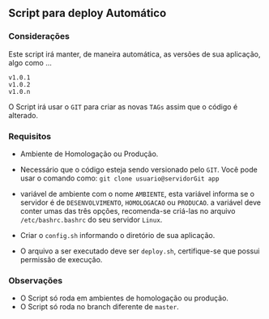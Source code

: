 ## Script para deploy Automático

### Considerações
Este script irá manter, de maneira automática, as versões de sua aplicação, algo como ...
```
v1.0.1
v1.0.2
v1.0.n
```

O Script irá usar o `GIT` para criar as novas `TAGs` assim que o código é alterado.

### Requisitos
* Ambiente de Homologação ou Produção.

* Necessário que o código esteja sendo versionado pelo `GIT`. 
Você pode usar o comando como:
`git clone usuario@servidorGit app`

* variável de ambiente com o nome `AMBIENTE`, esta variável informa se o servidor é de `DESENVOLVIMENTO`, `HOMOLOGACAO` ou `PRODUCAO`. a variável deve conter umas das três opções, recomenda-se criá-las no arquivo `/etc/bashrc.bashrc` do seu servidor `Linux`.

* Criar o `config.sh` informando o diretório de sua aplicação.

* O arquivo a ser executado deve ser `deploy.sh`, certifique-se que possui permissão de execução.

### Observações
* O Script só roda em ambientes de homologação ou produção.
* O Script só roda no branch diferente de `master`.
